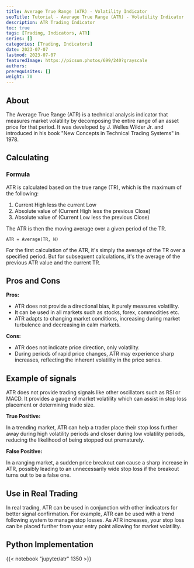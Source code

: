 ```yaml
---
title: Average True Range (ATR) - Volatility Indicator
seoTitle: Tutorial - Average True Range (ATR) - Volatility Indicator
description: ATR Trading Indicator
toc: true
tags: [Trading, Indicators, ATR]
series: []
categories: [Trading, Indicators]
date: 2023-07-07
lastmod: 2023-07-07
featuredImage: https://picsum.photos/699/240?grayscale
authors:
prerequisites: []
weight: 70
---
```


## About

The Average True Range (ATR) is a technical analysis indicator that measures market volatility by decomposing the entire range of an asset price for that period. It was developed by J. Welles Wilder Jr. and introduced in his book "New Concepts in Technical Trading Systems" in 1978.

## Calculating

### Formula

ATR is calculated based on the true range (TR), which is the maximum of the following:

1. Current High less the current Low
2. Absolute value of (Current High less the previous Close)
3. Absolute value of (Current Low less the previous Close)

The ATR is then the moving average over a given period of the TR.

`ATR = Average(TR, N)`

For the first calculation of the ATR, it's simply the average of the TR over a specified period. But for subsequent calculations, it's the average of the previous ATR value and the current TR.

## Pros and Cons

**Pros:**

- ATR does not provide a directional bias, it purely measures volatility.
- It can be used in all markets such as stocks, forex, commodities etc.
- ATR adapts to changing market conditions, increasing during market turbulence and decreasing in calm markets.

**Cons:**

- ATR does not indicate price direction, only volatility.
- During periods of rapid price changes, ATR may experience sharp increases, reflecting the inherent volatility in the price series.

## Example of signals

ATR does not provide trading signals like other oscillators such as RSI or MACD. It provides a gauge of market volatility which can assist in stop loss placement or determining trade size.

**True Positive:**

In a trending market, ATR can help a trader place their stop loss further away during high volatility periods and closer during low volatility periods, reducing the likelihood of being stopped out prematurely.

**False Positive:**

In a ranging market, a sudden price breakout can cause a sharp increase in ATR, possibly leading to an unnecessarily wide stop loss if the breakout turns out to be a false one.

## Use in Real Trading

In real trading, ATR can be used in conjunction with other indicators for better signal confirmation. For example, ATR can be used with a trend following system to manage stop losses. As ATR increases, your stop loss can be placed further from your entry point allowing for market volatility.

## Python Implementation

{{< notebook "jupyter/atr" 1350 >}}
